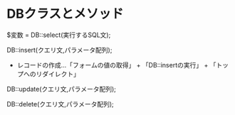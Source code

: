 # DBクラスとメソッド
$変数 = DB::select(実行するSQL文);　　
  
DB::insert(クエリ文,パラメータ配列);  
- レコードの作成...「フォームの値の取得」 + 「DB::insertの実行」 + 「トップへのリダイレクト」  

DB::update(クエリ文,パラメータ配列);  
  
DB::delete(クエリ文,パラメータ配列);  
